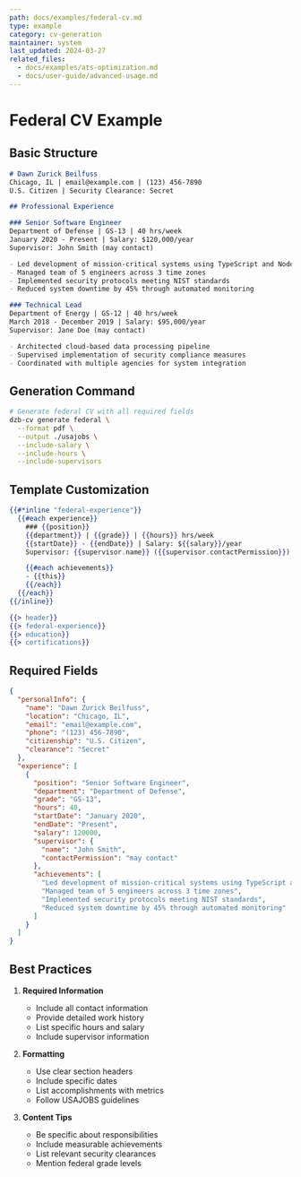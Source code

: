 ```yaml
---
path: docs/examples/federal-cv.md
type: example
category: cv-generation
maintainer: system
last_updated: 2024-03-27
related_files:
  - docs/examples/ats-optimization.md
  - docs/user-guide/advanced-usage.md
---
```


# Federal CV Example

## Basic Structure

```markdown
# Dawn Zurick Beilfuss
Chicago, IL | email@example.com | (123) 456-7890
U.S. Citizen | Security Clearance: Secret

## Professional Experience

### Senior Software Engineer
Department of Defense | GS-13 | 40 hrs/week
January 2020 - Present | Salary: $120,000/year
Supervisor: John Smith (may contact)

- Led development of mission-critical systems using TypeScript and Node.js
- Managed team of 5 engineers across 3 time zones
- Implemented security protocols meeting NIST standards
- Reduced system downtime by 45% through automated monitoring

### Technical Lead
Department of Energy | GS-12 | 40 hrs/week
March 2018 - December 2019 | Salary: $95,000/year
Supervisor: Jane Doe (may contact)

- Architected cloud-based data processing pipeline
- Supervised implementation of security compliance measures
- Coordinated with multiple agencies for system integration
```

## Generation Command

```bash
# Generate federal CV with all required fields
dzb-cv generate federal \
  --format pdf \
  --output ./usajobs \
  --include-salary \
  --include-hours \
  --include-supervisors
```

## Template Customization

```handlebars
{{#*inline "federal-experience"}}
  {{#each experience}}
    ### {{position}}
    {{department}} | {{grade}} | {{hours}} hrs/week
    {{startDate}} - {{endDate}} | Salary: ${{salary}}/year
    Supervisor: {{supervisor.name}} ({{supervisor.contactPermission}})

    {{#each achievements}}
    - {{this}}
    {{/each}}
  {{/each}}
{{/inline}}

{{> header}}
{{> federal-experience}}
{{> education}}
{{> certifications}}
```

## Required Fields

```json
{
  "personalInfo": {
    "name": "Dawn Zurick Beilfuss",
    "location": "Chicago, IL",
    "email": "email@example.com",
    "phone": "(123) 456-7890",
    "citizenship": "U.S. Citizen",
    "clearance": "Secret"
  },
  "experience": [
    {
      "position": "Senior Software Engineer",
      "department": "Department of Defense",
      "grade": "GS-13",
      "hours": 40,
      "startDate": "January 2020",
      "endDate": "Present",
      "salary": 120000,
      "supervisor": {
        "name": "John Smith",
        "contactPermission": "may contact"
      },
      "achievements": [
        "Led development of mission-critical systems using TypeScript and Node.js",
        "Managed team of 5 engineers across 3 time zones",
        "Implemented security protocols meeting NIST standards",
        "Reduced system downtime by 45% through automated monitoring"
      ]
    }
  ]
}
```

## Best Practices

1. **Required Information**
   - Include all contact information
   - Provide detailed work history
   - List specific hours and salary
   - Include supervisor information

2. **Formatting**
   - Use clear section headers
   - Include specific dates
   - List accomplishments with metrics
   - Follow USAJOBS guidelines

3. **Content Tips**
   - Be specific about responsibilities
   - Include measurable achievements
   - List relevant security clearances
   - Mention federal grade levels 